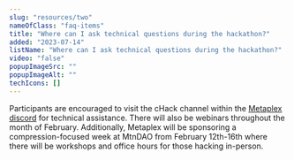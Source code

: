 ```yaml
---
slug: "resources/two"
nameOfClass: "faq-items"
title: "Where can I ask technical questions during the hackathon?"
added: "2023-07-14"
listName: "Where can I ask technical questions during the hackathon?"
video: "false"
popupImageSrc: ""
popupImageAlt: ""
techIcons: []
---
```


Participants are encouraged to visit the cHack channel within the [Metaplex discord](https://t.co/kmuwlPVz0S) for technical assistance. There will also be webinars throughout the month of February. Additionally, Metaplex will be sponsoring a compression-focused week at MtnDAO from February 12th-16th where there will be workshops and office hours for those hacking in-person.

